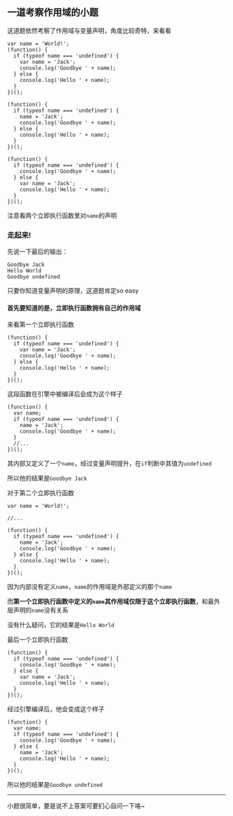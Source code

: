 ## 一道考察作用域的小题

这道题依然考察了作用域与变量声明，角度比较奇特，来看看

```
var name = 'World!';
(function() {
  if (typeof name === 'undefined') {
    var name = 'Jack';
    console.log('Goodbye ' + name);
  } else {
    console.log('Hello ' + name);
  }
})();

(function() {
  if (typeof name === 'undefined') {
    name = 'Jack';
    console.log('Goodbye ' + name);
  } else {
    console.log('Hello ' + name);
  }
})();

(function() {
  if (typeof name === 'undefined') {
    console.log('Goodbye ' + name);
  } else {
    var name = 'Jack';
    console.log('Hello ' + name);
  }
})();

```

注意看两个立即执行函数里对```name```的声明

### 走起来!

先说一下最后的输出：
```
Goodbye Jack
Hello World
Goodbye undefined
```

只要你知道变量声明的原理，这道题肯定so easy

#### 首先要知道的是，立即执行函数拥有自己的作用域   

来看第一个立即执行函数  
 
```
(function() {
  if (typeof name === 'undefined') {
    var name = 'Jack';
    console.log('Goodbye ' + name);
  } else {
    console.log('Hello ' + name);
  }
})();
```

这段函数在引擎中被编译后会成为这个样子   
```
(function() {
  var name;
  if (typeof name === 'undefined') {
    name = 'Jack';
    console.log('Goodbye ' + name);
  }
  //...
})();

```   

其内部又定义了一个```name```，经过变量声明提升，在```if```判断中其值为```undefined```   

所以他的结果是```Goodbye Jack```   

对于第二个立即执行函数   

```
var name = 'World!';

//...

(function() {
  if (typeof name === 'undefined') {
    name = 'Jack';
    console.log('Goodbye ' + name);
  } else {
    console.log('Hello ' + name);
  }
})();
```

因为内部没有定义```name```，```name```的作用域是外部定义的那个```name```   

而**第一个立即执行函数中定义的```name```其作用域仅限于这个立即执行函数**，和最外层声明的```name```没有关系   

没有什么疑问，它的结果是```Hello World```   

最后一个立即执行函数   

```
(function() {
  if (typeof name === 'undefined') {
    console.log('Goodbye ' + name);
  } else {
    var name = 'Jack';
    console.log('Hello ' + name);
  }
})();
```   

经过引擎编译后，他会变成这个样子   

```
(function() {
  var name;
  if (typeof name === 'undefined') {
    console.log('Goodbye ' + name);
  } else {
    name = 'Jack';
    console.log('Hello ' + name);
  }
})();
```   

所以他的结果是```Goodbye undefined```   

---

小题很简单，要是说不上答案可要扪心自问一下咯~